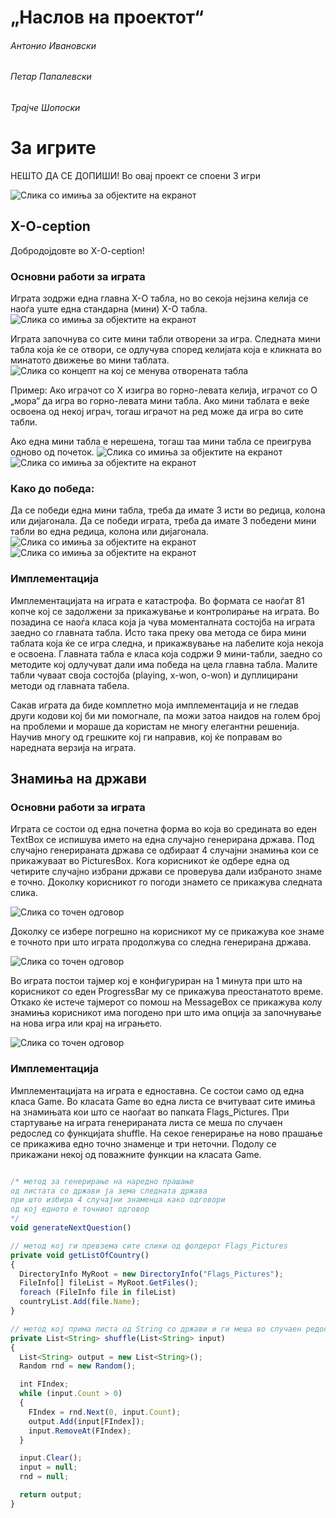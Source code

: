 # „Наслов на проектот“

###### Антонио Ивановски
###### Петар Папалевски
###### Трајче Шопоски

# За игрите
НЕШТО ДА СЕ ДОПИШИ! Во овај проект се споени 3 игри

![Слика со имиња за објектите на екранот](/readme_images/main.png) 

## X-O-ception
Добродојдовте во X-O-ception!

### Основни работи за играта
Играта зодржи една главна X-O табла, но во секоја нејзина келија се наоѓа уште една стандарна (мини) X-O табла.
![Слика со имиња за објектите на екранот](/readme_images/xoception_intro_1.png)

Играта започнува со сите мини табли отворени за игра. Следната мини табла која ќе се отвори, се одлучува според келијата која е кликната во минатото движење во мини таблата.
![Слика со концепт на кој се менува отворената табла](/readme_images/xoception_intro_2.png)

Пример: Ако играчот со X изигра во горно-левата келија, играчот со O „мора“ да игра во горно-левата мини табла.
Ако мини таблата е веќе освоена од некој играч, тогаш играчот на ред може да игра во сите табли.

Ако една мини табла е нерешена, тогаш таа мини табла се преигрува одново од почеток.
![Слика со имиња за објектите на екранот](/readme_images/xoception_draw_1.png) ![Слика со имиња за објектите на екранот](/readme_images/xoception_draw_2.png)

### Како до победа:
Да се победи една мини табла, треба да имате 3 исти во редица, колона или дијагонала.
Да се победи играта, треба да имате 3 победени мини табли во една редица, колона или дијагонала.
![Слика со имиња за објектите на екранот](/readme_images/xoception_win_1.png) ![Слика со имиња за објектите на екранот](/readme_images/xoception_win_2.png)

### Имплементација
Имплементацијата на играта е катастрофа. Во формата се наоѓат 81 копче кој се задолжени за прикажување и контролирање на играта. Во позадина се наоѓа класа која ја чува моменталната состојба на играта заедно со главната табла. Исто така преку ова метода се бира мини таблата која ќе се игра следна, и прикажвување на лабелите која некоја е освоена. 
Главната табла е класа која содржи 9 мини-табли, заедно со методите кој одлучуват дали има победа на цела главна табла.
Малите табли чуваат своја состојба (playing, x-won, o-won) и дуплицирани методи од главната табела.

Сакав играта да биде комплетно моја имплементација и не гледав други кодови кој би ми помогнале, па можи затоа наидов на голем број на проблеми и мораше да користам не многу елегантни решенија. Научив многу од грешките кој ги направив, кој ќе поправам во наредната верзија на играта.


## Знамиња на држави

### Основни работи за играта
Играта се состои од една почетна форма во која во средината во еден TextBox се испишува името на една случајно генерирана држава. Под случајно генерираната држава се одбираат 4 случајни знамиња кои се прикажуваат во PicturesBox.
Кога корисникот ќе одбере една од четирите случајно избрани држави се проверува дали избраното знаме е точно. Доколку корисникот го погоди знамето се прикажува следната слика.

![Слика со точен одговор](/readme_images/flags_true.png)

Доколку се избере погрешно на корисникот му се прикажува кое знаме е точното при што играта продолжува со следна генерирана држава.

![Слика со точен одговор](/readme_images/flags_false.PNG)

Во играта постои тајмер кој е конфигуриран на 1 минута при што на корисникот со еден ProgressBar му се прикажува преостанатото време. Откако ќе истече тајмерот со помош на MessageBox се прикажува колу знамиња корисникот има погодено при што има опција за започнување на нова игра или крај на играњето.

![Слика со точен одговор](/readme_images/flags_finish.PNG)

### Имплементација
Имплементацијата на играта е едноставна. Се состои само од една класа Game. Во класата Game во една листа се вчитуваат сите имиња на знамињата кои што се наоѓаат во папката Flags_Pictures. При стартување на играта генерираната листа се меша по случаен редослед со функцијата shuffle. На секое генерирање на ново прашање се прикажива едно точно знаменце и три неточни. Подолу се прикажани некој од поважните функции на класата Game.
```javascript

/* метод за генерирање на наредно прашање
од листата со држави ја зема следната држава
при што избира 4 случајни знаменца како одговори 
од кој едното е точниот одговор
*/ 
void generateNextQuestion()

// метод кој ги превзема сите слики од фолдерот Flags_Pictures
private void getListOfCountry()
{
  DirectoryInfo MyRoot = new DirectoryInfo("Flags_Pictures");
  FileInfo[] fileList = MyRoot.GetFiles();
  foreach (FileInfo file in fileList)
  countryList.Add(file.Name);
}

// метод кој прима листа од String со држави и ги меша во случаен редослед
private List<String> shuffle(List<String> input)
{
  List<String> output = new List<String>();
  Random rnd = new Random();

  int FIndex;
  while (input.Count > 0)
  {
    FIndex = rnd.Next(0, input.Count);
    output.Add(input[FIndex]);
    input.RemoveAt(FIndex);
  }

  input.Clear();
  input = null;
  rnd = null;

  return output;
}
```


